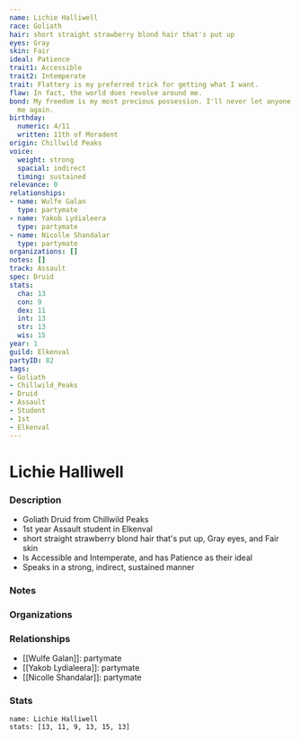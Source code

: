 ```yaml
---
name: Lichie Halliwell
race: Goliath
hair: short straight strawberry blond hair that's put up
eyes: Gray
skin: Fair
ideal: Patience
trait1: Accessible
trait2: Intemperate
trait: Flattery is my preferred trick for getting what I want.
flaw: In fact, the world does revolve around me.
bond: My freedom is my most precious possession. I'll never let anyone take it from
  me again.
birthday:
  numeric: 4/11
  written: 11th of Moradent
origin: Chillwild Peaks
voice:
  weight: strong
  spacial: indirect
  timing: sustained
relevance: 0
relationships:
- name: Wulfe Galan
  type: partymate
- name: Yakob Lydialeera
  type: partymate
- name: Nicolle Shandalar
  type: partymate
organizations: []
notes: []
track: Assault
spec: Druid
stats:
  cha: 13
  con: 9
  dex: 11
  int: 13
  str: 13
  wis: 15
year: 1
guild: Elkenval
partyID: 82
tags:
- Goliath
- Chillwild_Peaks
- Druid
- Assault
- Student
- 1st
- Elkenval
---
```

# Lichie Halliwell
### Description
- Goliath Druid from Chillwild Peaks
- 1st year Assault student in Elkenval
- short straight strawberry blond hair that's put up, Gray eyes, and Fair skin
- Is Accessible and Intemperate, and has Patience as their ideal
- Speaks in a strong, indirect, sustained manner

### Notes

### Organizations

### Relationships
- [[Wulfe Galan]]: partymate
- [[Yakob Lydialeera]]: partymate
- [[Nicolle Shandalar]]: partymate

### Stats
```statblock
name: Lichie Halliwell
stats: [13, 11, 9, 13, 15, 13]
```